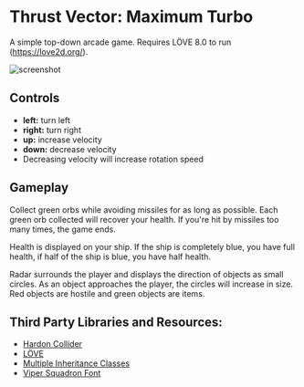 ﻿Thrust Vector: Maximum Turbo
================================================================================
A simple top-down arcade game. Requires LÖVE 8.0 to run (https://love2d.org/).

![screenshot](https://cloud.githubusercontent.com/assets/2266175/4837118/376005fc-5fd0-11e4-9e6d-378c20939776.png)

Controls
--------------------------------------------------------------------------------
* **left:** turn left
* **right:** turn right
* **up:** increase velocity
* **down:** decrease velocity
* Decreasing velocity will increase rotation speed

Gameplay
--------------------------------------------------------------------------------
Collect green orbs while avoiding missiles for as long as possible. Each green 
orb collected will recover your health. If you're hit by missiles too many
times, the game ends.

Health is displayed on your ship. If the ship is completely blue, you have full 
health, if half of the ship is blue, you have half health.

Radar surrounds the player and displays the direction of objects as small 
circles. As an object approaches the player, the circles will increase in size. 
Red objects are hostile and green objects are items.

Third Party Libraries and Resources:
--------------------------------------------------------------------------------
* [Hardon Collider](http://vrld.github.com/HardonCollider/ "Hardon Collider")
* [LÖVE](http://love2d.org/ "LÖVE")
* [Multiple Inheritance Classes](http://lua-users.org/wiki/MultipleInheritanceClasses "Multiple Inheritance Classes")
* [Viper Squadron Font](http://www.shyfoundry.com/ "Viper Squadron Font")
